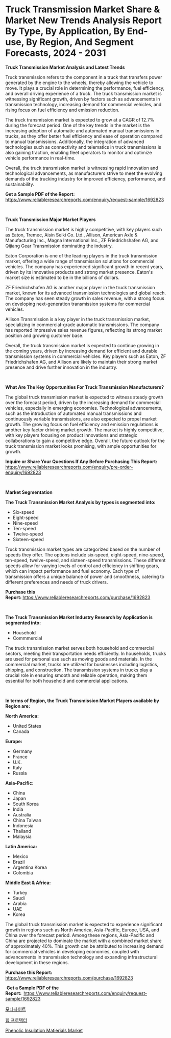 <p><h1>Truck Transmission Market Share & Market New Trends Analysis Report By Type, By Application, By End-use, By Region, And Segment Forecasts, 2024 - 2031</h1></p><p><strong>Truck Transmission Market Analysis and Latest Trends</strong></p>
<p><p>Truck transmission refers to the component in a truck that transfers power generated by the engine to the wheels, thereby allowing the vehicle to move. It plays a crucial role in determining the performance, fuel efficiency, and overall driving experience of a truck. The truck transmission market is witnessing significant growth, driven by factors such as advancements in transmission technology, increasing demand for commercial vehicles, and rising focus on fuel efficiency and emission reduction.</p><p>The truck transmission market is expected to grow at a CAGR of 12.7% during the forecast period. One of the key trends in the market is the increasing adoption of automatic and automated manual transmissions in trucks, as they offer better fuel efficiency and ease of operation compared to manual transmissions. Additionally, the integration of advanced technologies such as connectivity and telematics in truck transmissions is also gaining traction, enabling fleet operators to monitor and optimize vehicle performance in real-time.</p><p>Overall, the truck transmission market is witnessing rapid innovation and technological advancements, as manufacturers strive to meet the evolving demands of the trucking industry for improved efficiency, performance, and sustainability.</p></p>
<p><strong>Get a Sample PDF of the Report:&nbsp;</strong> <a href="https://www.reliableresearchreports.com/enquiry/request-sample/1692823">https://www.reliableresearchreports.com/enquiry/request-sample/1692823</a></p>
<p>&nbsp;</p>
<p><strong>Truck Transmission Major Market Players</strong></p>
<p><p>The truck transmission market is highly competitive, with key players such as Eaton, Tremec, Aisin Seiki Co. Ltd., Allison, American Axle & Manufacturing Inc., Magna International Inc., ZF Friedrichshafen AG, and Qijiang Gear Transmission dominating the industry.</p><p>Eaton Corporation is one of the leading players in the truck transmission market, offering a wide range of transmission solutions for commercial vehicles. The company has experienced significant growth in recent years, driven by its innovative products and strong market presence. Eaton's market size is estimated to be in the billions of dollars.</p><p>ZF Friedrichshafen AG is another major player in the truck transmission market, known for its advanced transmission technologies and global reach. The company has seen steady growth in sales revenue, with a strong focus on developing next-generation transmission systems for commercial vehicles.</p><p>Allison Transmission is a key player in the truck transmission market, specializing in commercial-grade automatic transmissions. The company has reported impressive sales revenue figures, reflecting its strong market position and growing customer base.</p><p>Overall, the truck transmission market is expected to continue growing in the coming years, driven by increasing demand for efficient and durable transmission systems in commercial vehicles. Key players such as Eaton, ZF Friedrichshafen AG, and Allison are likely to maintain their strong market presence and drive further innovation in the industry.</p></p>
<p>&nbsp;</p>
<p><strong>What Are The Key Opportunities For Truck Transmission Manufacturers?</strong></p>
<p><p>The global truck transmission market is expected to witness steady growth over the forecast period, driven by the increasing demand for commercial vehicles, especially in emerging economies. Technological advancements, such as the introduction of automated manual transmissions and continuously variable transmissions, are also expected to propel market growth. The growing focus on fuel efficiency and emission regulations is another key factor driving market growth. The market is highly competitive, with key players focusing on product innovations and strategic collaborations to gain a competitive edge. Overall, the future outlook for the truck transmission market looks promising, with ample opportunities for growth.</p></p>
<p><strong>Inquire or Share Your Questions If Any Before Purchasing This Report:</strong> <a href="https://www.reliableresearchreports.com/enquiry/pre-order-enquiry/1692823">https://www.reliableresearchreports.com/enquiry/pre-order-enquiry/1692823</a></p>
<p>&nbsp;</p>
<p><strong>Market Segmentation</strong></p>
<p><strong>The Truck Transmission Market Analysis by types is segmented into:</strong></p>
<p><ul><li>Six-speed</li><li>Eight-speed</li><li>Nine-speed</li><li>Ten-speed</li><li>Twelve-speed</li><li>Sixteen-speed</li></ul></p>
<p><p>Truck transmission market types are categorized based on the number of speeds they offer. The options include six-speed, eight-speed, nine-speed, ten-speed, twelve-speed, and sixteen-speed transmissions. These different speeds allow for varying levels of control and efficiency in shifting gears, which can impact performance and fuel economy. Each type of transmission offers a unique balance of power and smoothness, catering to different preferences and needs of truck drivers.</p></p>
<p><strong>Purchase this Report:&nbsp;</strong><a href="https://www.reliableresearchreports.com/purchase/1692823">https://www.reliableresearchreports.com/purchase/1692823</a></p>
<p>&nbsp;</p>
<p><strong>The Truck Transmission Market Industry Research by Application is segmented into:</strong></p>
<p><ul><li>Household</li><li>Commmercial</li></ul></p>
<p><p>The truck transmission market serves both household and commercial sectors, meeting their transportation needs efficiently. In households, trucks are used for personal use such as moving goods and materials. In the commercial market, trucks are utilized for businesses including logistics, shipping, and construction. The transmission systems in trucks play a crucial role in ensuring smooth and reliable operation, making them essential for both household and commercial applications.</p></p>
<p>&nbsp;</p>
<p><strong>In terms of Region, the Truck Transmission Market Players available by Region are:</strong></p>
<p>
    <p> <strong> North America: </strong>
        <ul>
            <li>United States</li>
            <li>Canada</li>
        </ul>
        </p> 
    <p> <strong> Europe: </strong>
        <ul>
            <li>Germany</li>
            <li>France</li>
            <li>U.K.</li>
            <li>Italy</li>
            <li>Russia</li>
        </ul>
        </p> 
    <p> <strong> Asia-Pacific: </strong>
        <ul>
            <li>China</li>
            <li>Japan</li>
            <li>South Korea</li>
            <li>India</li>
            <li>Australia</li>
            <li>China Taiwan</li>
            <li>Indonesia</li>
            <li>Thailand</li>
            <li>Malaysia</li>
        </ul>
        </p> 
    <p> <strong> Latin America: </strong>
        <ul>
            <li>Mexico</li>
            <li>Brazil</li>
            <li>Argentina Korea</li>
            <li>Colombia</li>
        </ul>
        </p> 
    <p> <strong> Middle East & Africa: </strong>
        <ul>
            <li>Turkey</li>
            <li>Saudi</li>
            <li>Arabia</li>
            <li>UAE</li>
            <li>Korea</li>
        </ul>
    </p>
    </p>
<p><p>The global truck transmission market is expected to experience significant growth in regions such as North America, Asia-Pacific, Europe, USA, and China over the forecast period. Among these regions, Asia-Pacific and China are projected to dominate the market with a combined market share of approximately 40%. This growth can be attributed to increasing demand for commercial vehicles in developing economies, coupled with advancements in transmission technology and expanding infrastructural development in these regions.</p></p>
<p><strong>Purchase this Report: </strong><a href="https://www.reliableresearchreports.com/purchase/1692823">https://www.reliableresearchreports.com/purchase/1692823</a></p>
<p>&nbsp;<strong>Get a Sample PDF of the Report:&nbsp;&nbsp;</strong><a href="https://www.reliableresearchreports.com/enquiry/request-sample/1692823">https://www.reliableresearchreports.com/enquiry/request-sample/1692823</a></p>
<p><strong></strong></p>
<p><p><a href="https://medium.com/@maeva.fluchaire/%EB%AA%A8%EB%82%98%EC%9E%90%EC%9D%B4%ED%8A%B8-%EC%8B%9C%EC%9E%A5-%EC%9C%A0%ED%98%95-%EC%9D%91%EC%9A%A9-%EB%B0%8F-%EC%A7%80%EB%A6%AC%EC%97%90-%EB%8C%80%ED%95%9C-%EC%A2%85%ED%95%A9-%ED%8F%89%EA%B0%80-2b4fa9298686">모나자이트</a></p><p><a href="https://medium.com/@maeva.fluchaire/%ED%9E%99-%ED%94%84%EB%A1%9C%ED%85%8D%ED%84%B0-%EC%8B%9C%EC%9E%A5-%EC%8B%9C%EC%9E%A5-%EC%A0%90%EC%9C%A0%EC%9C%A8-%EC%8B%9C%EC%9E%A5-%ED%8A%B8%EB%A0%8C%EB%93%9C-%EB%B0%8F-%EB%AF%B8%EB%9E%98-%EC%84%B1%EC%9E%A5-%ED%83%90%EC%83%89-7e7b2dc2a8fa">힙 프로텍터</a></p><p><a href="https://view.publitas.com/reportprime-1/phenolic-insulation-matierials-market-size-evaluating-its-market-trends-growth-and-projections-2023-2030/">Phenolic Insulation Matierials Market</a></p></p>
